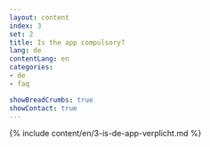 ```yaml
---
layout: content
index: 3
set: 2
title: Is the app compulsory?
lang: de
contentLang: en
categories:
- de
- faq

showBreadCrumbs: true
showContact: true
---
```

{% include content/en/3-is-de-app-verplicht.md %}
